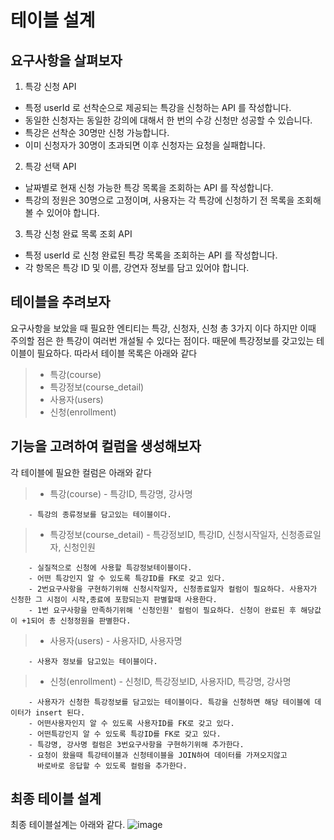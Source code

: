 # 테이블 설계
## 요구사항을 살펴보자 
  1. 특강 신청 API
  * 특정 userId 로 선착순으로 제공되는 특강을 신청하는 API 를 작성합니다.
  * 동일한 신청자는 동일한 강의에 대해서 한 번의 수강 신청만 성공할 수 있습니다.
  * 특강은 선착순 30명만 신청 가능합니다.
  * 이미 신청자가 30명이 초과되면 이후 신청자는 요청을 실패합니다.

  2. 특강 선택 API
  * 날짜별로 현재 신청 가능한 특강 목록을 조회하는 API 를 작성합니다.
  * 특강의 정원은 30명으로 고정이며, 사용자는 각 특강에 신청하기 전 목록을 조회해 볼 수 있어야 합니다.
    
  3. 특강 신청 완료 목록 조회 API
   * 특정 userId 로 신청 완료된 특강 목록을 조회하는 API 를 작성합니다.
   * 각 항목은 특강 ID 및 이름, 강연자 정보를 담고 있어야 합니다.

## 테이블을 추려보자 
  요구사항을 보았을 때 필요한 엔티티는 특강, 신청자, 신청 총 3가지 이다 
  하지만 이때 주의할 점은 한 특강이 여러번 개설될 수 있다는 점이다. 
  때문에 특강정보를 갖고있는 테이블이 필요하다. 따라서 테이블 목록은 아래와 같다 
> * 특강(course)
> * 특강정보(course_detail)
> * 사용자(users)
> * 신청(enrollment)

## 기능을 고려하여 컬럼을 생성해보자 
  각 테이블에 필요한 컬럼은 아래와 같다 
> * 특강(course) - 특강ID, 특강명, 강사명

        - 특강의 종류정보를 담고있는 테이블이다.
> * 특강정보(course_detail) - 특강정보ID, 특강ID, 신청시작일자, 신청종료일자, 신청인원 

        - 실질적으로 신청에 사용할 특강정보테이블이다.
        - 어떤 특강인지 알 수 있도록 특강ID를 FK로 갖고 있다.
        - 2번요구사항을 구현하기위해 신청시작일자, 신청종료일자 컬럼이 필요하다. 사용자가 신청한 그 시점이 시작,종료에 포함되는지 판별할때 사용한다.
        - 1번 요구사항을 만족하기위해 '신청인원' 컬럼이 필요하다. 신청이 완료된 후 해당값이 +1되어 총 신청정원을 판별한다.

> * 사용자(users) - 사용자ID, 사용자명

        - 사용자 정보를 담고있는 테이블이다.

> * 신청(enrollment) - 신청ID, 특강정보ID, 사용자ID, 특강명, 강사명

        - 사용자가 신청한 특강정보를 담고있는 테이블이다. 특강을 신청하면 해당 테이블에 데이터가 insert 된다.
        - 어떤사용자인지 알 수 있도록 사용자ID를 FK로 갖고 있다. 
        - 어떤특강인지 알 수 있도록 특강ID를 FK로 갖고 있다.
        - 특강명, 강사명 컬럼은 3번요구사항을 구현하기위해 추가한다. 
        - 요청이 왔을때 특강테이블과 신청테이블을 JOIN하여 데이터를 가져오지않고 
          바로바로 응답할 수 있도록 컬럼을 추가한다.

## 최종 테이블 설계
최종 테이블설계는 아래와 같다.
![image](https://github.com/user-attachments/assets/d2b5a5a6-7206-4553-a7ea-a975c0e23334)

